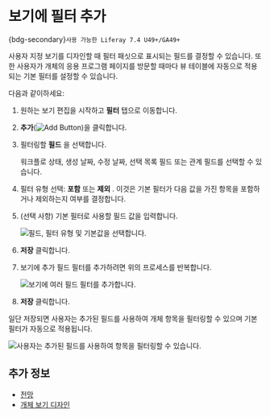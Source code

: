 # 보기에 필터 추가

{bdg-secondary}`사용 가능한 Liferay 7.4 U49+/GA49+`

사용자 지정 보기를 디자인할 때 필터 패싯으로 표시되는 필드를 결정할 수 있습니다. 또한 사용자가 개체의 응용 프로그램 페이지를 방문할 때마다 뷰 테이블에 자동으로 적용되는 기본 필터를 설정할 수 있습니다.

다음과 같이하세요:

1. 원하는 보기 편집을 시작하고 **필터** 탭으로 이동합니다.

1. **추가**(![Add Button](../../../../images/icon-add.png))을 클릭합니다.

1. 필터링할 **필드** 을 선택합니다.

   워크플로 상태, 생성 날짜, 수정 날짜, 선택 목록 필드 또는 관계 필드를 선택할 수 있습니다.

1. 필터 유형 선택: **포함** 또는 **제외** . 이것은 기본 필터가 다음 값을 가진 항목을 포함하거나 제외하는지 여부를 결정합니다.

1. (선택 사항) 기본 필터로 사용할 필드 값을 입력합니다.

   ![필드, 필터 유형 및 기본값을 선택합니다.](./adding-filters-to-views/images/01.png)

1. **저장** 클릭합니다.

1. 보기에 추가 필드 필터를 추가하려면 위의 프로세스를 반복합니다.

   ![보기에 여러 필드 필터를 추가합니다.](./adding-filters-to-views/images/02.png)

1. **저장** 클릭합니다.

일단 저장되면 사용자는 추가된 필드를 사용하여 개체 항목을 필터링할 수 있으며 기본 필터가 자동으로 적용됩니다.

![사용자는 추가된 필드를 사용하여 항목을 필터링할 수 있습니다.](./adding-filters-to-views/images/03.png)

## 추가 정보

* [전망](../views.md)
* [개체 보기 디자인](./designing-object-views.md)
